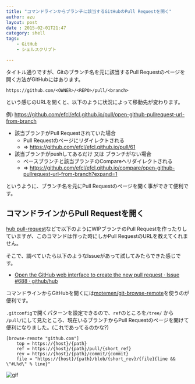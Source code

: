 ```yaml
---
title: "コマンドラインからブランチに該当するGitHubのPull Requestを開く"
author: azu
layout: post
date : 2015-02-01T21:47
category: shell
tags:
    - GitHub
    - シェルスクリプト

---
```


タイトル通りですが、Gitのブランチ名を元に該当するPull Requestのページを開く方法がGitHubにはあります。

```
https://github.com/<OWNER>/<REPO>/pull/<branch>
```

という感じのURLを開くと、以下のように状況によって移動先が変わります。

例) https://github.com/efcl/efcl.github.io/pull/open-github-pullrequest-url-from-branch

- 該当ブランチがPull Requestされていた場合
	- Pull Requestのページにリダイレクトされる
	- => https://github.com/efcl/efcl.github.io/pull/61
- 該当ブランチがpushしてあるだけ 又は ブランチがない場合
	- ベースブランチと該当ブランチのCompareへリダイレクトされる
	- => https://github.com/efcl/efcl.github.io/compare/open-github-pullrequest-url-from-branch?expand=1

というように、ブランチ名を元にPull Requestのページを開く事ができて便利です。

## コマンドラインからPull Requestを開く

[hub pull-request](https://github.com/github/hub#git-pull-request "pull-request")などで以下のようにWIPブランチのPull Requestを作ったりしていますが、このコマンドは作った時にしかPull RequestのURLを教えてくれません。

<script src="https://gist.github.com/azu/eed8324a3fb5b171b7c0.js"></script>

そこで、調べていたら以下のようなIssueがあって試してみたらできた感じです。

- [Open the GitHub web interface to create the new pull request · Issue #688 · github/hub](https://github.com/github/hub/issues/688 "Open the GitHub web interface to create the new pull request · Issue #688 · github/hub")

コマンドラインからGitHubを開くには[motemen/git-browse-remote](https://github.com/motemen/git-browse-remote "motemen/git-browse-remote")を使うのが便利です。

`.gitconfig`で開くパターンを設定できるので、`ref`のところを`/tree/` から `/pull/`にして見たところ、現在いるブランチからPull Requestのページを開けて便利になりました。(これであってるのかな?)

```
[browse-remote "github.com"]
	top = https://{host}/{path}
	ref = https://{host}/{path}/pull/{short_ref}
	rev = https://{host}/{path}/commit/{commit}
	file = "https://{host}/{path}/blob/{short_rev}/{file}{line && \"#L%d\" % line}"
```

![gif](http://gyazo.com/6ad38092de4513b4196e699947d983ea.gif)

